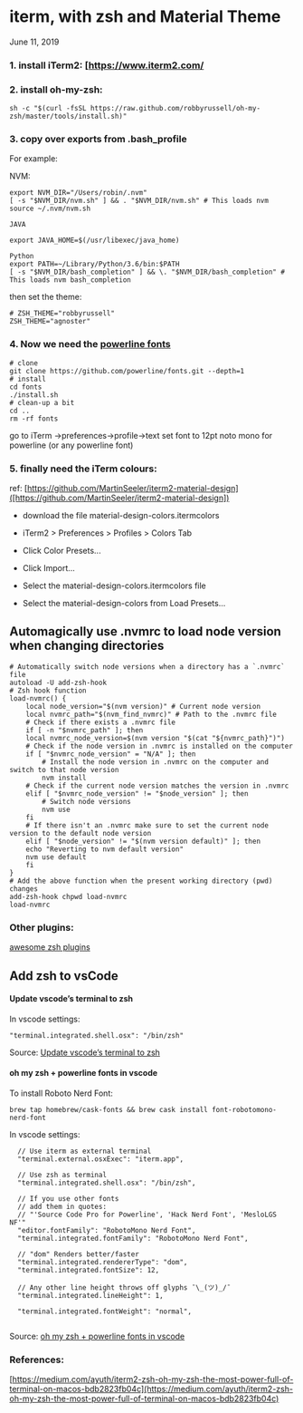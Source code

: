 <link rel="stylesheet" href="/main.css"/>

# iterm, with zsh and Material Theme

June 11, 2019

### 1. install iTerm2: [https://www.iterm2.com/

### 2. install oh-my-zsh:

```Shell 
sh -c "$(curl -fsSL https://raw.github.com/robbyrussell/oh-my-zsh/master/tools/install.sh)"
```

### 3. copy over exports from .bash_profile


For example:

NVM:

```VIM
export NVM_DIR="/Users/robin/.nvm"
[ -s "$NVM_DIR/nvm.sh" ] && . "$NVM_DIR/nvm.sh" # This loads nvm
source ~/.nvm/nvm.sh

JAVA

export JAVA_HOME=$(/usr/libexec/java_home)

Python
export PATH=~/Library/Python/3.6/bin:$PATH
[ -s "$NVM_DIR/bash_completion" ] && \. "$NVM_DIR/bash_completion" # This loads nvm bash_completion
```

then set the theme:
```VIM
# ZSH_THEME="robbyrussell"
ZSH_THEME="agnoster"
```

### 4. Now we need the [powerline fonts]('https://github.com/powerline/fonts')

```Shell
# clone
git clone https://github.com/powerline/fonts.git --depth=1
# install
cd fonts
./install.sh
# clean-up a bit
cd ..
rm -rf fonts
```

go to iTerm ->preferences->profile->text set font to 12pt noto mono for powerline (or any powerline font)


### 5. finally need the iTerm colours:

ref: [https://github.com/MartinSeeler/iterm2-material-design]([https://github.com/MartinSeeler/iterm2-material-design])

 - download the file material-design-colors.itermcolors

 - iTerm2 > Preferences > Profiles > Colors Tab

 - Click Color Presets...

 - Click Import...

 - Select the material-design-colors.itermcolors file

 - Select the material-design-colors from Load Presets...


## Automagically use .nvmrc to load node version when changing directories

```
# Automatically switch node versions when a directory has a `.nvmrc` file
autoload -U add-zsh-hook
# Zsh hook function
load-nvmrc() {
    local node_version="$(nvm version)" # Current node version
    local nvmrc_path="$(nvm_find_nvmrc)" # Path to the .nvmrc file
    # Check if there exists a .nvmrc file
    if [ -n "$nvmrc_path" ]; then
    local nvmrc_node_version=$(nvm version "$(cat "${nvmrc_path}")")
    # Check if the node version in .nvmrc is installed on the computer
    if [ "$nvmrc_node_version" = "N/A" ]; then
        # Install the node version in .nvmrc on the computer and switch to that node version
        nvm install
    # Check if the current node version matches the version in .nvmrc
    elif [ "$nvmrc_node_version" != "$node_version" ]; then
        # Switch node versions
        nvm use
    fi
    # If there isn't an .nvmrc make sure to set the current node version to the default node version
    elif [ "$node_version" != "$(nvm version default)" ]; then
    echo "Reverting to nvm default version"
    nvm use default
    fi
}
# Add the above function when the present working directory (pwd) changes
add-zsh-hook chpwd load-nvmrc
load-nvmrc

```

### Other plugins:

[awesome zsh plugins]('https://github.com/unixorn/awesome-zsh-plugins#plugins')


## Add zsh to vsCode


#### Update vscode’s terminal to zsh


In vscode settings:

```
"terminal.integrated.shell.osx": "/bin/zsh"
```

Source:
[Update vscode’s terminal to zsh](https://medium.com/fbdevclagos/updating-visual-studio-code-default-terminal-shell-from-bash-to-zsh-711c40d6f8dc)



#### oh my zsh + powerline fonts in vscode

To install Roboto Nerd Font:

  ```
  brew tap homebrew/cask-fonts && brew cask install font-robotomono-nerd-font
  ```


In vscode settings:

```
  // Use iterm as external terminal
  "terminal.external.osxExec": "iterm.app",

  // Use zsh as terminal
  "terminal.integrated.shell.osx": "/bin/zsh",

  // If you use other fonts
  // add them in quotes:
  // "'Source Code Pro for Powerline', 'Hack Nerd Font', 'MesloLGS NF'"
  "editor.fontFamily": "RobotoMono Nerd Font",
  "terminal.integrated.fontFamily": "RobotoMono Nerd Font",

  // "dom" Renders better/faster
  "terminal.integrated.rendererType": "dom",
  "terminal.integrated.fontSize": 12,

  // Any other line height throws off glyphs ¯\_(ツ)_/¯
  "terminal.integrated.lineHeight": 1,

  "terminal.integrated.fontWeight": "normal",
  
```

Source: [oh my zsh + powerline fonts in vscode](https://gist.github.com/480/3b41f449686a089f34edb45d00672f28)

### References:

[https://medium.com/ayuth/iterm2-zsh-oh-my-zsh-the-most-power-full-of-terminal-on-macos-bdb2823fb04c](https://medium.com/ayuth/iterm2-zsh-oh-my-zsh-the-most-power-full-of-terminal-on-macos-bdb2823fb04c)









 